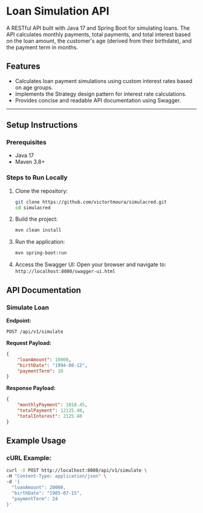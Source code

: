 # Loan Simulation API

A RESTful API built with Java 17 and Spring Boot for simulating loans. 
The API calculates monthly payments, total payments, and total interest based on the loan amount,
the customer's age (derived from their birthdate), and the payment term in months.

## Features
- Calculates loan payment simulations using custom interest rates based on age groups.
- Implements the Strategy design pattern for interest rate calculations.
- Provides concise and readable API documentation using Swagger.
---

## Setup Instructions

### Prerequisites
- Java 17
- Maven 3.8+

### Steps to Run Locally
1. Clone the repository:
   ```bash
   git clone https://github.com/victortmoura/simulacred.git
   cd simulacred
   ```
2. Build the project:
   ```bash
   mvn clean install
   ```
3. Run the application:
   ```bash
   mvn spring-boot:run
   ```
4. Access the Swagger UI:
   Open your browser and navigate to: `http://localhost:8080/swagger-ui.html`

## API Documentation

### **Simulate Loan**

**Endpoint:**
```
POST /api/v1/simulate
```

**Request Payload:**
```json
{
    "loanAmount": 10000,
    "birthDate": "1994-08-12",
    "paymentTerm": 10
}
```

**Response Payload:**
```json
{
    "monthlyPayment": 1010.45,
    "totalPayment": 12125.40,
    "totalInterest": 2125.40
}
```

## Example Usage

### **cURL Example:**
```bash
curl -X POST http://localhost:8080/api/v1/simulate \
-H "Content-Type: application/json" \
-d '{
  "loanAmount": 20000,
  "birthDate": "1985-07-15",
  "paymentTerm": 24
}'
```

